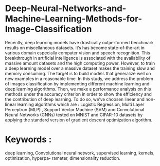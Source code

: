 # Deep-Neural-Networks-and-Machine-Learning-Methods-for-Image-Classification

Recently, deep learning models have drastically outperformed benchmark results on miscellaneous datasets. It’s has become 
state-of-the-art in various domain especially computer vision and speech recognition. This breakthrough in artificial 
intelligence is associated with the availability of massive amount datasets and the high computing power. However, to train a 
deep learning model over a massive dataset makes the training slow and memory consuming. The target is to build models that 
generalize well on new examples in a reasonable time.
In this study, we address the problem of images classification by implementing different machine learning and deep learning 
algorithms. Then, we make a performance analysis on this methods under the accuracy criterion in order to show the efficiency 
and the contribution of deep learning. To do so, we’ve choosen linear and non-linear learning algorithms which are : Logistic 
Regression, Multi Layer Perceptron (MLP) , Support Vector Machine (SVM) and Convolutional Neural Networks (CNNs) tested on 
MNIST and CIFAR-10 datasets by applying the standard version of gradient descent optimization algorithm.

# Keywords : 
deep learning, Convolutional neural network, supervised learning, kernels, optimization, hyperpa-
rameter, dimensionality reduction.
